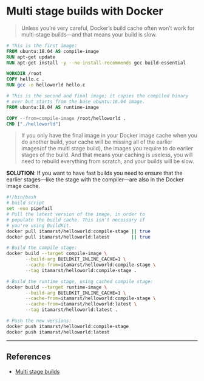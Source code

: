 # Multi stage builds with Docker

> Unless you’re very careful, Docker’s build cache often won’t work for multi-stage builds—and that means your build is slow.

```Dockerfile
# This is the first image:
FROM ubuntu:18.04 AS compile-image
RUN apt-get update
RUN apt-get install -y --no-install-recommends gcc build-essential

WORKDIR /root
COPY hello.c .
RUN gcc -o helloworld hello.c

# This is the second and final image; it copies the compiled binary
# over but starts from the base ubuntu:18.04 image.
FROM ubuntu:18.04 AS runtime-image

COPY --from=compile-image /root/helloworld .
CMD ["./helloworld"]
```

> If you only have the final image in your Docker image cache when you do another build, your cache will be missing all of the earlier images(of the multi stage build), the images you require to do earlier stages of the build. And that means your caching is useless, you will need to rebuild everything from scratch, and your builds will be slow.

**SOLUTION**: If you want to have fast builds you need to ensure that the earlier stages—like the stage with the compiler—are also in the Docker image cache.

```Bash
#!/bin/bash
# build script
set -euo pipefail
# Pull the latest version of the image, in order to
# populate the build cache. This isn't necessary if
# you're using BuildKit.
docker pull itamarst/helloworld:compile-stage || true
docker pull itamarst/helloworld:latest        || true

# Build the compile stage:
docker build --target compile-image \
       --build-arg BUILDKIT_INLINE_CACHE=1 \
       --cache-from=itamarst/helloworld:compile-stage \
       --tag itamarst/helloworld:compile-stage .

# Build the runtime stage, using cached compile stage:
docker build --target runtime-image \
       --build-arg BUILDKIT_INLINE_CACHE=1 \
       --cache-from=itamarst/helloworld:compile-stage \
       --cache-from=itamarst/helloworld:latest \
       --tag itamarst/helloworld:latest .

# Push the new versions:
docker push itamarst/helloworld:compile-stage
docker push itamarst/helloworld:latest
```

---

## References

- [Multi stage builds](https://pythonspeed.com/articles/faster-multi-stage-builds/)
